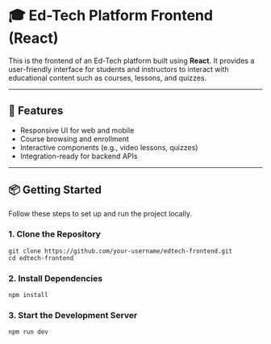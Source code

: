 
# 🎓 Ed-Tech Platform Frontend (React)

This is the frontend of an Ed-Tech platform built using **React**. It provides a user-friendly interface for students and instructors to interact with educational content such as courses, lessons, and quizzes.

---

## 🚀 Features

- Responsive UI for web and mobile
- Course browsing and enrollment
- Interactive components (e.g., video lessons, quizzes)
- Integration-ready for backend APIs

---
## 📦 Getting Started

Follow these steps to set up and run the project locally.

### 1. Clone the Repository

```Terminal
git clone https://github.com/your-username/edtech-frontend.git
cd edtech-frontend
```

### 2. Install Dependencies

```Terminal
npm install
```
### 3. Start the Development Server

```Terminal
npm run dev
````



